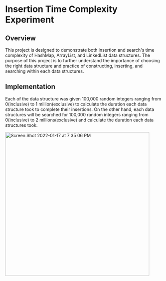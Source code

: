 # Insertion Time Complexity Experiment

## Overview
This project is designed to demonstrate both insertion and search's time complexity of HashMap, ArrayList, and LinkedList data structures. The purpose of this project is to further understand the importance of choosing the right data structure and practice of constructing, inserting, and searching within each data structures. 

## Implementation
Each of the data structure was given 100,000 random integers ranging from 0(inclusive) to 1 million(exclusive) to calculate the duration each data structure took to complete their insertions. On the other hand, each data structures will be searched for 100,000 random integers ranging from 0(inclusive) to 2 millions(exclusive) and calculate the duration each data structures took.

<img width="462" alt="Screen Shot 2022-01-17 at 7 35 06 PM" src="https://user-images.githubusercontent.com/84875731/149869607-9e179f77-7d74-4b4c-aa76-e0e4782a2b89.png">
